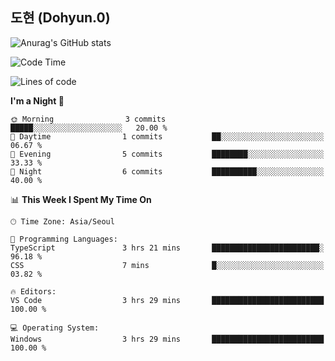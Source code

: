 ## 도현 (Dohyun.0)
![Anurag's GitHub stats](https://github-readme-stats.vercel.app/api?username=dohyun-0&theme=dark&show_icons=true)
<!--START_SECTION:waka-->
![Code Time](http://img.shields.io/badge/Code%20Time-60%20hrs%205%20mins-blue)

![Lines of code](https://img.shields.io/badge/From%20Hello%20World%20I%27ve%20Written-6.3%20thousand%20lines%20of%20code-blue)

**I'm a Night 🦉** 

```text
🌞 Morning                3 commits           █████░░░░░░░░░░░░░░░░░░░░   20.00 % 
🌆 Daytime                1 commits           ██░░░░░░░░░░░░░░░░░░░░░░░   06.67 % 
🌃 Evening                5 commits           ████████░░░░░░░░░░░░░░░░░   33.33 % 
🌙 Night                  6 commits           ██████████░░░░░░░░░░░░░░░   40.00 % 
```


📊 **This Week I Spent My Time On** 

```text
🕑︎ Time Zone: Asia/Seoul

💬 Programming Languages: 
TypeScript               3 hrs 21 mins       ████████████████████████░   96.18 % 
CSS                      7 mins              █░░░░░░░░░░░░░░░░░░░░░░░░   03.82 % 

🔥 Editors: 
VS Code                  3 hrs 29 mins       █████████████████████████   100.00 % 

💻 Operating System: 
Windows                  3 hrs 29 mins       █████████████████████████   100.00 % 
```


<!--END_SECTION:waka-->
